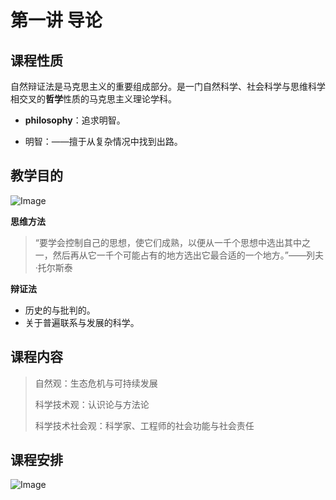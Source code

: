 # 第一讲 导论

## 课程性质

自然辩证法是马克思主义的重要组成部分。是一门自然科学、社会科学与思维科学相交叉的**哲学**性质的马克思主义理论学科。

- **philosophy**：追求明智。


- 明智：——擅于从复杂情况中找到出路。

## 教学目的

![Image](http://courses.zju.edu.cn:8060/api/uploads/73815/in-rich-content?created_at=2020-02-09T00:30:11Z)

**思维方法**

> “要学会控制自己的思想，使它们成熟，以便从一千个思想中选出其中之一，然后再从它一千个可能占有的地方选出它最合适的一个地方。”——列夫·托尔斯泰

**辩证法**

- 历史的与批判的。
- 关于普遍联系与发展的科学。

## 课程内容

> 自然观：生态危机与可持续发展
>
> 科学技术观：认识论与方法论
>
> 科学技术社会观：科学家、工程师的社会功能与社会责任

## 课程安排

![Image](http://courses.zju.edu.cn:8060/api/uploads/149527/in-rich-content?created_at=2020-02-26T03:41:33Z)